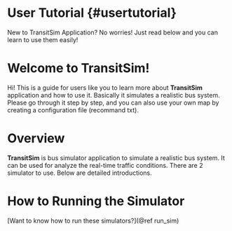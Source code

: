User Tutorial  {#usertutorial}
===========

New to TransitSim Application? No worries! Just read below and you can learn to use them easily!

# Welcome to TransitSim!

Hi! This is a guide for users like you to learn more about **TransitSim**
application and how to use it. Basically it simulates a realistic bus system.
Please go through it step by step, and you can also use your own map by creating a configuration file (recommand txt).


# Overview

**TransitSim** is bus simulator application to simulate a realistic bus system. It can
be used for analyze the real-time traffic conditions. There are 2 simulator to use. Below are detailed introductions.


# How to Running the Simulator
[Want to know how to run these simulators?](@ref run_sim)
